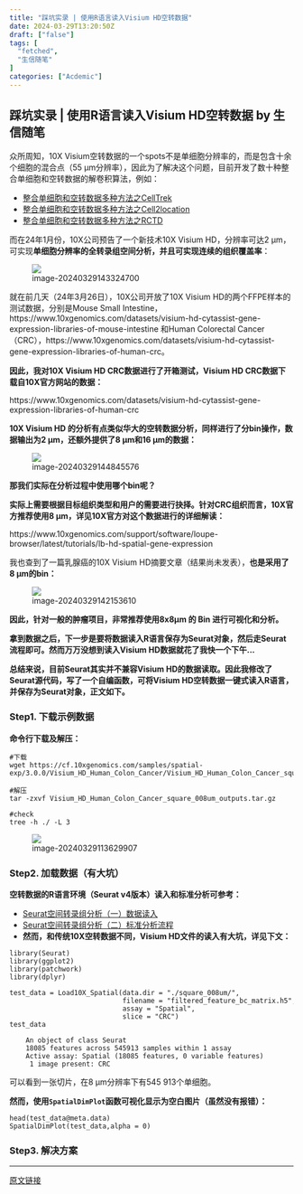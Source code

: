 ```yaml
---
title: "踩坑实录 | 使用R语言读入Visium HD空转数据"
date: 2024-03-29T13:20:50Z
draft: ["false"]
tags: [
  "fetched",
  "生信随笔"
]
categories: ["Acdemic"]
---
```

踩坑实录 | 使用R语言读入Visium HD空转数据 by 生信随笔
------
<div><section data-tool="mdnice编辑器" data-website="https://www.mdnice.com"><p data-tool="mdnice编辑器">众所周知，10X Visium空转数据的一个spots不是单细胞分辨率的，而是包含十余个细胞的混合点（55 μm分辨率），因此为了解决这个问题，目前开发了数十种整合单细胞和空转数据的解卷积算法，例如：</p><ul data-tool="mdnice编辑器"><li><section><a href="https://mp.weixin.qq.com/s?__biz=MzUzMTEwODk0Ng==&amp;mid=2247517524&amp;idx=1&amp;sn=6eca8b43a3816e2538ad0d3a745488dd&amp;scene=21#wechat_redirect" data-linktype="2">整合单细胞和空转数据多种方法之CellTrek</a></section></li><li><section><a href="https://mp.weixin.qq.com/s?__biz=MzUzMTEwODk0Ng==&amp;mid=2247519266&amp;idx=1&amp;sn=2a7ead4dd345ba58f56a0cb710052d03&amp;scene=21#wechat_redirect" data-linktype="2">整合单细胞和空转数据多种方法之Cell2location</a></section></li><li><section><a href="https://mp.weixin.qq.com/s?__biz=MzUzMTEwODk0Ng==&amp;mid=2247519938&amp;idx=1&amp;sn=d1814cc9fbcec0121242627bff3d59bf&amp;scene=21#wechat_redirect" data-linktype="2">整合单细胞和空转数据多种方法之RCTD</a></section></li></ul><p data-tool="mdnice编辑器">而在24年1月份，10X公司预告了一个新技术10X Visium HD，分辨率可达2 μm，可实现<strong>单细胞分辨率的全转录组空间分析，并且可实现连续的组织覆盖率</strong>：</p><figure data-tool="mdnice编辑器"><img data-imgfileid="100004357" data-ratio="0.4882533197139939" data-src="https://mmbiz.qpic.cn/mmbiz_jpg/fTW9zRI3eqUD1p3jH3yaxelE0ItUiatibqm5Vlic1Us0VFicIj1AUbpKc5kBF9e741UjukQrEpe3ER1HTevfYR3Dxg/640?wx_fmt=other&amp;from=appmsg" data-type="other" data-w="979" src="https://mmbiz.qpic.cn/mmbiz_jpg/fTW9zRI3eqUD1p3jH3yaxelE0ItUiatibqm5Vlic1Us0VFicIj1AUbpKc5kBF9e741UjukQrEpe3ER1HTevfYR3Dxg/640?wx_fmt=other&amp;from=appmsg"><figcaption>image-20240329143324700</figcaption></figure><p data-tool="mdnice编辑器">就在前几天（24年3月26日），10X公司开放了10X Visium HD的两个FFPE样本的测试数据，分别是Mouse Small Intestine， https://www.10xgenomics.com/datasets/visium-hd-cytassist-gene-expression-libraries-of-mouse-intestine 和Human Colorectal Cancer （CRC），https://www.10xgenomics.com/datasets/visium-hd-cytassist-gene-expression-libraries-of-human-crc。</p><p data-tool="mdnice编辑器"><strong>因此，我对10X Visium HD CRC数据进行了开箱测试，Visium HD CRC数据下载自10X官方网站的数据：</strong></p><p data-tool="mdnice编辑器">https://www.10xgenomics.com/datasets/visium-hd-cytassist-gene-expression-libraries-of-human-crc</p><p data-tool="mdnice编辑器"><strong>10X Visium HD 的分析有点类似华大的空转数据分析，同样进行了分bin操作，数据输出为2 μm，还额外提供了8 μm和16 μm的数据：</strong></p><figure data-tool="mdnice编辑器"><img data-imgfileid="100004360" data-ratio="0.849624060150376" data-src="https://mmbiz.qpic.cn/mmbiz_jpg/fTW9zRI3eqUD1p3jH3yaxelE0ItUiatibq19Fo01q9T3kH2N919SOFhMjK8MG5CBuF7EWSkxveqnMW5micy1h1UYA/640?wx_fmt=other&amp;from=appmsg" data-type="other" data-w="931" src="https://mmbiz.qpic.cn/mmbiz_jpg/fTW9zRI3eqUD1p3jH3yaxelE0ItUiatibq19Fo01q9T3kH2N919SOFhMjK8MG5CBuF7EWSkxveqnMW5micy1h1UYA/640?wx_fmt=other&amp;from=appmsg"><figcaption>image-20240329144845576</figcaption></figure><p data-tool="mdnice编辑器"><strong>那我们实际在分析过程中使用哪个bin呢？</strong></p><p data-tool="mdnice编辑器"><strong>实际上需要根据目标组织类型和用户的需要进行抉择。针对CRC组织而言，10X官方推荐使用8 μm，详见10X官方对这个数据进行的详细解读：</strong></p><p data-tool="mdnice编辑器">https://www.10xgenomics.com/support/software/loupe-browser/latest/tutorials/lb-hd-spatial-gene-expression</p><p data-tool="mdnice编辑器">我也查到了一篇乳腺癌的10X Visium HD摘要文章（结果尚未发表），<strong>也是采用了8 μm的bin：</strong></p><figure data-tool="mdnice编辑器"><img data-imgfileid="100004359" data-ratio="0.3347778981581798" data-src="https://mmbiz.qpic.cn/mmbiz_jpg/fTW9zRI3eqUD1p3jH3yaxelE0ItUiatibqThHnNNPeV3dekaKCf5cDcpIQarT5tIM6PCwKicAwhn9k7p8FP1PsCxA/640?wx_fmt=other&amp;from=appmsg" data-type="other" data-w="923" src="https://mmbiz.qpic.cn/mmbiz_jpg/fTW9zRI3eqUD1p3jH3yaxelE0ItUiatibqThHnNNPeV3dekaKCf5cDcpIQarT5tIM6PCwKicAwhn9k7p8FP1PsCxA/640?wx_fmt=other&amp;from=appmsg"><figcaption>image-20240329142153610</figcaption></figure><p data-tool="mdnice编辑器"><span><strong>因此，针对一般的肿瘤项目，非常推荐使用8x8μm 的 Bin 进行可视化和分析。</strong></span></p><p data-tool="mdnice编辑器"><span><strong>拿到数据之后，下一步是要将数据读入R语言保存为Seurat对象，然后走Seurat流程即可。然而万万没想到读入Visium HD数据就花了我快一个下午...</strong></span></p><p data-tool="mdnice编辑器"><span><strong>总结来说，目前Seurat其实并不兼容Visium HD的数据读取。因此我修改了Seurat源代码，写了一个自编函数，可将Visium HD空转数据一键式读入R语言，并保存为Seurat对象，正文如下。</strong></span></p><h3 data-tool="mdnice编辑器"><span>Step1. 下载示例数据</span></h3><p data-tool="mdnice编辑器"><strong>命令行下载及解压：</strong></p><pre data-tool="mdnice编辑器"><code><span>#</span><span>下载</span><br>wget https://cf.10xgenomics.com/samples/spatial-exp/3.0.0/Visium_HD_Human_Colon_Cancer/Visium_HD_Human_Colon_Cancer_square_008um_outputs.tar.gz<br><span><br>#</span><span>解压</span><br>tar -zxvf Visium_HD_Human_Colon_Cancer_square_008um_outputs.tar.gz<br><span><br>#</span><span>check</span><br>tree -h ./ -L 3<br></code></pre><figure data-tool="mdnice编辑器"><img data-imgfileid="100004356" data-ratio="0.9036918138041734" data-src="https://mmbiz.qpic.cn/mmbiz_jpg/fTW9zRI3eqUD1p3jH3yaxelE0ItUiatibqmGhSHkX6iacceNfia8zTRozbK0PqeNQKU60nEumUanicb3V0nSFIyAHgg/640?wx_fmt=other&amp;from=appmsg" data-type="other" data-w="623" src="https://mmbiz.qpic.cn/mmbiz_jpg/fTW9zRI3eqUD1p3jH3yaxelE0ItUiatibqmGhSHkX6iacceNfia8zTRozbK0PqeNQKU60nEumUanicb3V0nSFIyAHgg/640?wx_fmt=other&amp;from=appmsg"><figcaption>image-20240329113629907</figcaption></figure><h3 data-tool="mdnice编辑器"><span>Step2. 加载数据（有大坑）</span></h3><p data-tool="mdnice编辑器"><strong>空转数据的R语言环境（Seurat v4版本）读入和标准分析可参考：</strong></p><ul data-tool="mdnice编辑器"><li><section><a href="https://mp.weixin.qq.com/s?__biz=Mzg5MjcxNzg1NA==&amp;mid=2247486428&amp;idx=1&amp;sn=9be6ba02adeeb86aa7eea5e00aa70070&amp;scene=21#wechat_redirect" data-linktype="2">Seurat空间转录组分析（一）数据读入</a></section></li><li><section><a href="https://mp.weixin.qq.com/s?__biz=Mzg5MjcxNzg1NA==&amp;mid=2247486991&amp;idx=1&amp;sn=7eb1fd57b924e88c362beef7ada4eb4d&amp;scene=21#wechat_redirect" data-linktype="2">Seurat空间转录组分析（二）标准分析流程</a></section></li><li><section><span><strong>然而，和传统10X空转数据不同，Visium HD文件的读入有大坑，详见下文：</strong></span></section></li></ul><pre data-tool="mdnice编辑器"><code><span>library</span>(Seurat)<br><span>library</span>(ggplot2)<br><span>library</span>(patchwork)<br><span>library</span>(dplyr)<br></code></pre><pre data-tool="mdnice编辑器"><code>test_data = Load10X_Spatial(data.dir = <span>"./square_008um/"</span>,<br>                            filename = <span>"filtered_feature_bc_matrix.h5"</span>,<br>                            assay = <span>"Spatial"</span>, <br>                            slice = <span>"CRC"</span>)<br>test_data<br></code></pre><pre data-tool="mdnice编辑器"><code><span>    An object of class Seurat </span><br><span>    18085 features across 545913 samples within 1 assay </span><br><span>    Active assay: Spatial (18085 features, 0 variable features)</span><br><span>     1 image present: CRC</span><br></code></pre><p data-tool="mdnice编辑器">可以看到一张切片，在8 μm分辨率下有545 913个单细胞。</p><p data-tool="mdnice编辑器"><span><strong>然而，使用</strong><strong><code>SpatialDimPlot</code>函数可视化显示为空白图片（虽然没有报错）：</strong></span></p><pre data-tool="mdnice编辑器"><code>head(test_data@meta.data)<br>SpatialDimPlot(test_data,alpha = <span>0</span>)<br></code></pre><section data-tool="mdnice编辑器" data-website="https://www.mdnice.com"><h3 data-tool="mdnice编辑器"><span>Step3. 解决方案</span></h3><p><mp-pay-preview-filter data-offset="35"></mp-pay-preview-filter></p></section></section></div>  
<hr>
<a href="https://mp.weixin.qq.com/s/n8FuF0C8WC7OuWA-uyaD4g",target="_blank" rel="noopener noreferrer">原文链接</a>
